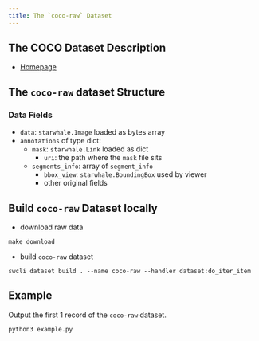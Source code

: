```yaml
---
title: The `coco-raw` Dataset
---
```


## The COCO Dataset Description

- [Homepage](https://cocodataset.org/#home)

## The `coco-raw` dataset Structure

### Data Fields

- `data`: `starwhale.Image` loaded as bytes array
- `annotations` of type dict:
  - `mask`: `starwhale.Link` loaded as dict
    - `uri`: the path where the `mask` file sits
  - `segments_info`:  array of `segment_info`
    - `bbox_view`: `starwhale.BoundingBox` used by viewer
    - other original fields


## Build `coco-raw` Dataset locally

- download raw data

```shell
make download
```

- build `coco-raw` dataset

```shell
swcli dataset build . --name coco-raw --handler dataset:do_iter_item
```

## Example

Output the first 1 record of the `coco-raw` dataset.

```shell
python3 example.py
```
